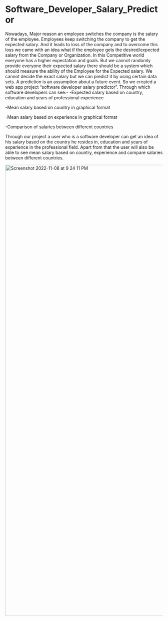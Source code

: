 # Software_Developer_Salary_Predictor
Nowadays, Major reason an employee switches the company is the salary of the employee. 
Employees keep switching the company to get the expected salary. 
And it leads to loss of the company and to overcome this loss we came with an idea what 
if the employee gets the desired/expected salary from the Company or Organization. 
In this Competitive world everyone has a higher expectation and goals. 
But we cannot randomly provide everyone their expected salary there should be a system which should measure the ability of the Employee for the Expected salary.
We cannot decide the exact salary but we can predict it by using certain data sets. 
A prediction is an assumption about a future event. 
So we created a web app project “software developer salary predictor”. 
Through which software developers can see:-
-Expected salary based on country, education and years of professional experience

-Mean salary based on country in graphical format

-Mean salary based on experience in graphical format

-Comparison of salaries between different countries

Through our project a user who is a software developer can get an idea of his salary based on 
the country he resides in, education and years of experience in the professional field.
Apart from that the user will also be able to see mean salary based on country, 
experience and compare salaries between different countries.

<img width="1440" alt="Screenshot 2022-11-08 at 9 24 11 PM" src="https://user-images.githubusercontent.com/89691977/200616501-9cfc132c-c552-4e90-b883-4a34984ff7d9.png">

